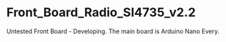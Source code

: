 # Front_Board_Radio_SI4735_v2.2
Untested Front Board - Developing. The main board is Arduino Nano Every.
